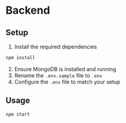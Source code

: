 # Backend
## Setup
1. Install the required dependencies
```sh
npm install
```
2. Ensure MongoDB is installed and running
3. Rename the `.env.sample` file to `.env`
4. Configure the `.env` file to match your setup

## Usage
```sh
npm start
```